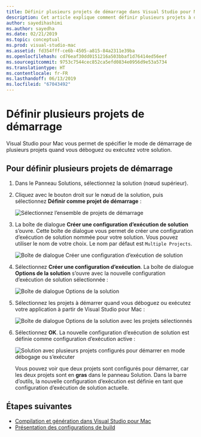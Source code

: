 ```yaml
---
title: Définir plusieurs projets de démarrage dans Visual Studio pour Mac
description: Cet article explique comment définir plusieurs projets à démarrer au moment de l’exécution ou du débogage d’une solution.
author: sayedihashimi
ms.author: sayedha
ms.date: 02/21/2019
ms.topic: conceptual
ms.prod: visual-studio-mac
ms.assetid: fd354fff-ce6b-4505-a815-84a2311e39ba
ms.openlocfilehash: cd76eaf30dd0151216a503bbaf1d76414ed56eef
ms.sourcegitcommit: 9753c7544cec852ca5efd0834e0956d9e53a5734
ms.translationtype: HT
ms.contentlocale: fr-FR
ms.lasthandoff: 06/13/2019
ms.locfileid: "67043492"
---
```

# <a name="set-multiple-startup-projects"></a>Définir plusieurs projets de démarrage

Visual Studio pour Mac vous permet de spécifier le mode de démarrage de plusieurs projets quand vous déboguez ou exécutez votre solution.

## <a name="to-set-multiple-startup-projects"></a>Pour définir plusieurs projets de démarrage

1. Dans le Panneau Solutions, sélectionnez la solution (nœud supérieur).

2. Cliquez avec le bouton droit sur le nœud de la solution, puis sélectionnez **Définir comme projet de démarrage** :

   ![Sélectionnez l’ensemble de projets de démarrage](media/startup-proj-ctx-menu.png)

3. La boîte de dialogue **Créer une configuration d’exécution de solution** s’ouvre. Cette boîte de dialogue vous permet de créer une configuration d’exécution de solution nommée pour votre solution. Vous pouvez utiliser le nom de votre choix. Le nom par défaut est `Multiple Projects`.

   ![Boîte de dialogue Créer une configuration d’exécution de solution](media/create-sln-run-config.png)

4. Sélectionnez **Créer une configuration d’exécution**. La boîte de dialogue **Options de la solution** s’ouvre avec la nouvelle configuration d’exécution de solution sélectionnée :

   ![Boîte de dialogue Options de la solution](media/sln-options-run-config-multi-projects.png)

5. Sélectionnez les projets à démarrer quand vous déboguez ou exécutez votre application à partir de Visual Studio pour Mac :

   ![Boîte de dialogue Options de la solution avec les projets sélectionnés](media/sln-options-run-config-multi-projects-configured.png)

6. Sélectionnez **OK**. La nouvelle configuration d’exécution de solution est définie comme configuration d’exécution active :

   ![Solution avec plusieurs projets configurés pour démarrer en mode débogage ou s’exécuter](media/startup-project-configured.png)

   Vous pouvez voir que deux projets sont configurés pour démarrer, car les deux projets sont en **gras** dans le panneau Solution. Dans la barre d’outils, la nouvelle configuration d’exécution est définie en tant que configuration d’exécution de solution actuelle.

## <a name="next-steps"></a>Étapes suivantes

- [Compilation et génération dans Visual Studio pour Mac](compiling-and-building.md)
- [Présentation des configurations de build](configurations.md)
